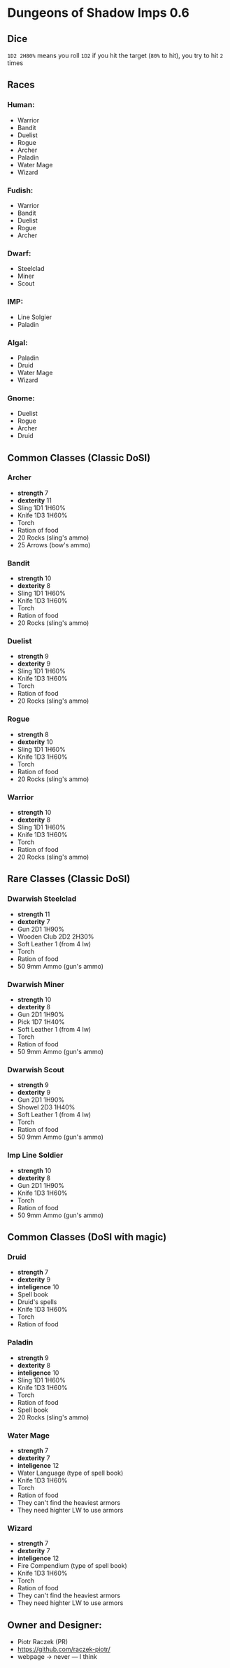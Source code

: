 # Dungeons of Shadow Imps 0.6
## Dice
`1D2 2H80%` means
you roll `1D2` if you hit the target (`80%` to hit), you try to hit `2` times
## Races
### Human:
-  Warrior
-  Bandit
-  Duelist
-  Rogue
-  Archer
-  Paladin
-  Water Mage
-  Wizard

### Fudish:
-  Warrior
-  Bandit
-  Duelist
-  Rogue
-  Archer

### Dwarf:
-  Steelclad
-  Miner
-  Scout

### IMP:
-  Line Solgier
-  Paladin

### Algal:
-  Paladin
-  Druid
-  Water Mage
-  Wizard

### Gnome:
-  Duelist
-  Rogue
-  Archer
-  Druid
## Common Classes (Classic DoSI)
### Archer
-  **strength** 7
-  **dexterity** 11
-  Sling 1D1 1H60%
-  Knife 1D3 1H60%
-  Torch
-  Ration of food
-  20 Rocks (sling's ammo)
-  25 Arrows (bow's ammo)
### Bandit
-  **strength** 10
-  **dexterity** 8
-  Sling 1D1 1H60%
-  Knife 1D3 1H60%
-  Torch
-  Ration of food
-  20 Rocks (sling's ammo)
### Duelist
-  **strength** 9
-  **dexterity** 9
-  Sling 1D1 1H60%
-  Knife 1D3 1H60%
-  Torch
-  Ration of food
-  20 Rocks (sling's ammo)
### Rogue
-  **strength** 8
-  **dexterity** 10
-  Sling 1D1 1H60%
-  Knife 1D3 1H60%
-  Torch
-  Ration of food
-  20 Rocks (sling's ammo)
### Warrior
-  **strength** 10
-  **dexterity** 8
-  Sling 1D1 1H60%
-  Knife 1D3 1H60%
-  Torch
-  Ration of food
-  20 Rocks (sling's ammo)
## Rare Classes (Classic DoSI)
### Dwarwish Steelclad
-  **strength** 11
-  **dexterity** 7
-  Gun 2D1 1H90%
-  Wooden Club 2D2 2H30%
-  Soft Leather 1 (from 4 lw)
-  Torch
-  Ration of food
-  50 9mm Ammo (gun's ammo)
### Dwarwish Miner
-  **strength** 10
-  **dexterity** 8
-  Gun 2D1 1H90%
-  Pick 1D7 1H40%
-  Soft Leather 1 (from 4 lw)
-  Torch
-  Ration of food
-  50 9mm Ammo (gun's ammo)
### Dwarwish Scout
-  **strength** 9
-  **dexterity** 9
-  Gun 2D1 1H90%
-  Showel 2D3 1H40%
-  Soft Leather 1 (from 4 lw)
-  Torch
-  Ration of food
-  50 9mm Ammo (gun's ammo)
### Imp Line Soldier
-  **strength** 10
-  **dexterity** 8
-  Gun 2D1 1H90%
-  Knife 1D3 1H60%
-  Torch
-  Ration of food
-  50 9mm Ammo (gun's ammo)
## Common Classes (DoSI with magic)
### Druid
-  **strength** 7
-  **dexterity** 9
-  **inteligence** 10
-  Spell book
-  Druid's spells
-  Knife 1D3 1H60%
-  Torch
-  Ration of food
### Paladin
-  **strength** 9
-  **dexterity** 8
-  **inteligence** 10
-  Sling 1D1 1H60%
-  Knife 1D3 1H60%
-  Torch
-  Ration of food
-  Spell book
-  20 Rocks (sling's ammo)
### Water Mage
-  **strength** 7
-  **dexterity** 7
-  **inteligence** 12
-  Water Language (type of spell book)
-  Knife 1D3 1H60%
-  Torch
-  Ration of food
-  They can't find the heaviest armors
-  They need highter LW to use armors
### Wizard
-  **strength** 7
-  **dexterity** 7
-  **inteligence** 12
-  Fire Compendium (type of spell book)
-  Knife 1D3 1H60%
-  Torch
-  Ration of food
-  They can't find the heaviest armors
-  They need highter LW to use armors
## Owner and Designer:
-  Piotr Raczek (PR)
-  https://github.com/raczek-piotr/
-  webpage → never — I think
